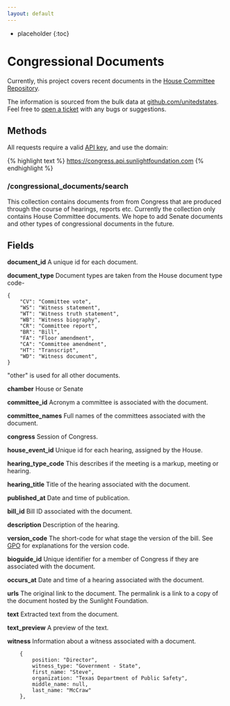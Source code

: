 ```yaml
---
layout: default
---
```



* placeholder
{:toc}

# Congressional Documents

Currently, this project covers recent documents in the [House Committee Repository](http://docs.house.gov/Committee/Committees.aspx).  

The information is sourced from the bulk data at [github.com/unitedstates](https://github.com/unitedstates/congress). Feel free to [open a ticket](https://github.com/unitedstates/congress/issues/new) with any bugs or suggestions.


## Methods

All requests require a valid [API key](index.html#parameters/api-key), and use the domain:

{% highlight text %}
https://congress.api.sunlightfoundation.com
{% endhighlight %}

### /congressional_documents/search

This collection contains documents from from Congress that are produced through the course of hearings, reports etc. Currently the collection only contains House Committee documents. We hope to add Senate documents and other types of congressional documents in the future.

## Fields

**document_id**
A unique id for each document.

**document_type**
Document types are taken from the House document type code- 
```
{
	"CV": "Committee vote",
	"WS": "Witness statement", 
	"WT": "Witness truth statement", 
	"WB": "Witness biography", 
	"CR": "Committee report", 
	"BR": "Bill", 
	"FA": "Floor amendment",
	"CA": "Committee amendment", 
	"HT": "Transcript", 
	"WD": "Witness document",
}
```
"other" is used for all other documents.

**chamber**
House or Senate

**committee_id**
Acronym a committee is associated with the document.

**committee_names**
Full names of the committees associated with the document.

**congress**
Session of Congress.

**house_event_id**
Unique id for each hearing, assigned by the House.

**hearing_type_code**
This describes if the meeting is a markup, meeting or hearing.

**hearing_title**
Title of the hearing associated with the document.

**published_at**
Date and time of publication.

**bill_id**
Bill ID associated with the document. 

**description**
Description of the hearing.

**version_code**
The short-code for what stage the version of the bill. See [GPO](http://www.gpo.gov/help/about_congressional_bills.htm) for explanations for the version code.

**bioguide_id**
Unique identifier for a member of Congress if they are associated with the document.

**occurs_at**
Date and time of a hearing associated with the document. 

**urls**
The original link to the document. The permalink is a link to a copy of the document hosted by the Sunlight Foundation. 

**text**
Extracted text from the document.

**text_preview**
A preview of the text. 

**witness**
Information about a witness associated with a document.

```
	{
		position: "Director",
		witness_type: "Government - State",
		first_name: "Steve",
		organization: "Texas Department of Public Safety",
		middle_name: null,
		last_name: "McCraw"
	},
```
